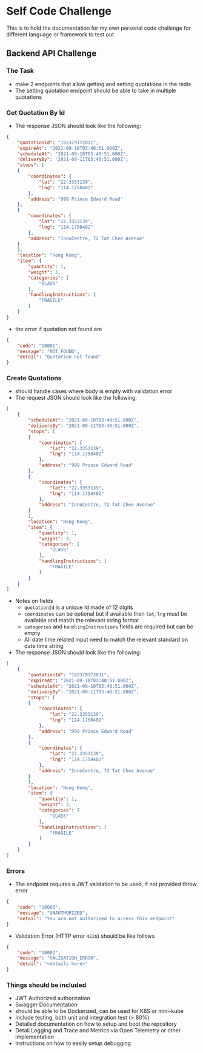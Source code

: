# Self Code Challenge

This is to hold the documentation for my own personal code challenge for different language or framework to test out

## Backend API Challenge

### The Task
* make 2 endpoints that allow getting and setting quotations in the redis
* The setting quotation endpoint should be able to take in multiple quotations


### Get Quotation By Id

* The response JSON should look like the following:

```json
{
    "quotationId": "182379172831",
    "expireAt": "2021-09-10T03:40:51.000Z",
    "scheduleAt": "2021-09-10T03:40:51.000Z",
    "deliveryBy": "2021-09-11T03:40:51.000Z",
    "stops": [
    {
        "coordinates": {
            "lat": "22.3353139",
            "lng": "114.1758402"
        },
        "address": "999 Prince Edward Road"
    },
    {
        "coordinates": {
            "lat": "22.3353139",
            "lng": "114.1758402"
        },
        "address": "InnoCentre, 72 Tat Chee Avenue"
    }
    ],
    "location": "Hong Kong",
    "item": {
        "quantity": 1,
        "weight": 3,
        "categories": [
            "GLASS"
        ],
        "handlingInstructions": [
            "FRAGILE"
        ]
    }
}
```
* the error if quotation not found are
```json
{
    "code": "10001",
    "message": "NOT_FOUND",
    "detail": "Quotation not found"
}
```
### Create Quotations

* should handle cases where body is empty with validation error
* The request JSON should look like the following:

```json
[
    {
        "scheduleAt": "2021-09-10T03:40:51.000Z",
        "deliveryBy": "2021-09-11T03:40:51.000Z",
        "stops": [
        {
            "coordinates": {
                "lat": "22.3353139",
                "lng": "114.1758402"
            },
            "address": "999 Prince Edward Road"
        },
        {
            "coordinates": {
                "lat": "22.3353139",
                "lng": "114.1758402"
            },
            "address": "InnoCentre, 72 Tat Chee Avenue"
        }
        ],
        "location": "Hong Kong",
        "item": {
            "quantity": 1,
            "weight": 3,
            "categories": [
                "GLASS"
            ],
            "handlingInstructions": [
                "FRAGILE"
            ]
        }
    }
]
```
* Notes on fields
    * `quotationId` is a unique Id made of 12 digits
    * `coordinates` can be optional but if available then `lat`, `lng` must be available and match the relevant string format
    * `categories` and `handlingInstructions` fields are required but can be empty
    * All date time related input need to match the relevant standard on date time string
* The response JSON should look like the following:

```json
[
    {
        "quotationId": "182379172831",
        "expireAt": "2021-09-10T03:40:51.000Z",
        "scheduleAt": "2021-09-10T03:40:51.000Z",
        "deliveryBy": "2021-09-11T03:40:51.000Z",
        "stops": [
        {
            "coordinates": {
                "lat": "22.3353139",
                "lng": "114.1758402"
            },
            "address": "999 Prince Edward Road"
        },
        {
            "coordinates": {
                "lat": "22.3353139",
                "lng": "114.1758402"
            },
            "address": "InnoCentre, 72 Tat Chee Avenue"
        }
        ],
        "location": "Hong Kong",
        "item": {
            "quantity": 1,
            "weight": 3,
            "categories": [
                "GLASS"
            ],
            "handlingInstructions": [
                "FRAGILE"
            ]
        }
    }
]
```

### Errors
* The endpoint requires a JWT validation to be used, if not provided throw error
```json
{
    "code": "10000",
    "message": "UNAUTHORIZED",
    "detail": "You are not authorized to access this endpoint"
}
```
* Validation Error (HTTP error `422`s) should be like follows

```json
{
    "code": "10002",
    "message": "VALIDATION_ERROR",
    "detail": "<details here>"
}
```


### Things should be included
* JWT Authorized authorization
* Swagger Documentation
* should be able to be Dockerized, can be used for K8S or mini-kube
* Include testing, both unit and integration test (> 80%)
* Detailed documentation on how to setup and boot the repository
* Detail Logging and Trace and Metrics via Open Telemetry or other implementation
* Instructions on how to easily setup debugging